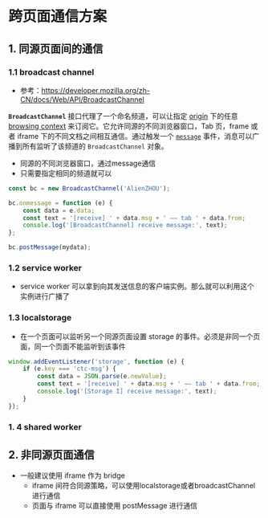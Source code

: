 # 跨页面通信方案

## 1. 同源页面间的通信

### 1.1 broadcast channel

* 参考：https://developer.mozilla.org/zh-CN/docs/Web/API/BroadcastChannel

**`BroadcastChannel`** 接口代理了一个命名频道，可以让指定 [origin](https://developer.mozilla.org/zh-CN/docs/Glossary/Origin) 下的任意 [browsing context](https://developer.mozilla.org/zh-CN/docs/Glossary/Browsing_context) 来订阅它。它允许同源的不同浏览器窗口，Tab 页，frame 或者 iframe 下的不同文档之间相互通信。通过触发一个 [`message`](https://developer.mozilla.org/zh-CN/docs/Web/API/BroadcastChannel/message_event) 事件，消息可以广播到所有监听了该频道的 `BroadcastChannel` 对象。

* 同源的不同浏览器窗口，通过message通信
* 只需要指定相同的频道就可以

```typescript
const bc = new BroadcastChannel('AlienZHOU');

bc.onmessage = function (e) {
    const data = e.data;
    const text = '[receive] ' + data.msg + ' —— tab ' + data.from;
    console.log('[BroadcastChannel] receive message:', text);
};

bc.postMessage(mydata);
```

### 1.2 service worker

* service worker 可以拿到向其发送信息的客户端实例。那么就可以利用这个实例进行广播了

### 1.3 localstorage

* 在一个页面可以监听另一个同源页面设置 storage 的事件。必须是非同一个页面，同一个页面不能监听到该事件

```typescript
window.addEventListener('storage', function (e) {
    if (e.key === 'ctc-msg') {
        const data = JSON.parse(e.newValue);
        const text = '[receive] ' + data.msg + ' —— tab ' + data.from;
        console.log('[Storage I] receive message:', text);
    }
});
```

### 1. 4 shared worker



## 2. 非同源页面通信

* 一般建议使用 iframe 作为 bridge
  * iframe 间符合同源策略，可以使用localstorage或者broadcastChannel进行通信
  * 页面与 iframe 可以直接使用 postMessage 进行通信